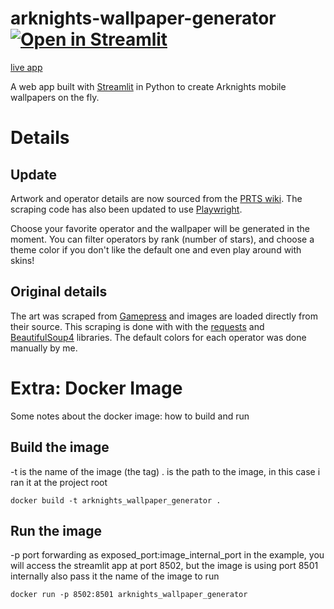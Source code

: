 # arknights-wallpaper-generator [![Open in Streamlit](https://static.streamlit.io/badges/streamlit_badge_black_white.svg)](https://share.streamlit.io/ze1598/arknights-wallpaper-generator/main)
[live app](https://share.streamlit.io/ze1598/arknights-wallpaper-generator/main)

A web app built with [Streamlit](https://www.streamlit.io/) in Python to create Arknights mobile wallpapers on the fly.

# Details

## Update
Artwork and operator details are now sourced from the [PRTS wiki](https://prts.wiki/w/%E5%B9%B2%E5%91%98%E4%B8%80%E8%A7%88). The scraping code has also been updated to use [Playwright](https://playwright.dev/python/docs/api/class-playwright).

Choose your favorite operator and the wallpaper will be generated in the moment. You can filter operators by rank (number of stars), and choose a theme color if you don't like the default one and even play around with skins!

## Original details

The art was scraped from [Gamepress](https://gamepress.gg/arknights/tools/interactive-operator-list) and images are loaded directly from their source. This scraping is done with with the [requests](https://pypi.org/project/requests/) and [BeautifulSoup4](https://pypi.org/project/beautifulsoup4/) libraries.
The default colors for each operator was done manually by me.


# Extra: Docker Image

Some notes about the docker image: how to build and run

## Build the image
-t is the name of the image (the tag)
. is the path to the image, in this case i ran it at the project root

`docker build -t arknights_wallpaper_generator .`

## Run the image
-p port forwarding as exposed_port:image_internal_port
in the example, you will access the streamlit app at port 8502, but the image is using port 8501 internally
also pass it the name of the image to run

`docker run -p 8502:8501 arknights_wallpaper_generator`